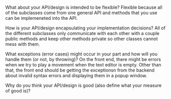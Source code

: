 What about your API/design is intended to be flexible?
Flexible because all of the subclasses come from one general API and methods that you use can be implemeneted into the API. 

How is your API/design encapsulating your implementation decisions?
All of the different subclasses only communicate with each other with a couple public methods and keep other methods private so other classes cannot mess with them. 

What exceptions (error cases) might occur in your part and how will you handle them (or not, by throwing)?
On the front end, there might be errors when we try to play a movement when the text editor is empty. Other than that, the front end should be
getting the exceptionsn from the backend about invalid syntax errors and displaying them in a popup window. 

Why do you think your API/design is good (also define what your measure of good is)?